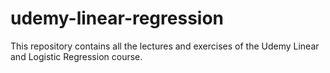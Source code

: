 # udemy-linear-regression

This repository contains all the lectures and exercises of the Udemy Linear and Logistic Regression course.
